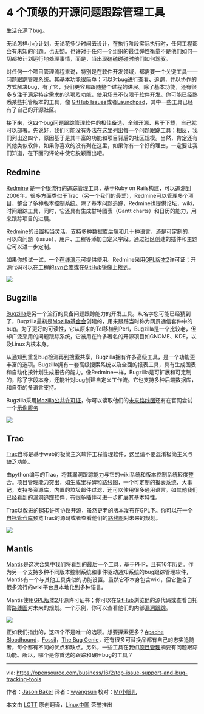 4 个顶级的开源问题跟踪管理工具
========================================

生活充满了bug。

无论怎样小心计划，无论花多少时间去设计，在执行阶段实际执行时，任何工程都会有未知的问题。也无妨。也许对于任何一个组织的最佳弹性衡量不是他们如何一切都按计划运行地处理事情，而是，当出现磕磕碰碰时他们如何驾驭。

对任何一个项目管理流程来说，特别是在软件开发领域，都需要一个关键工具——问题跟踪管理系统。其基本功能很简单：可以对bug进行查看、追踪，并以协作的方式解决bug，有了它，我们更容易跟随整个过程的进展。除了基本功能，还有很多专注于满足特定需求的选项及功能，使用场景不仅限于软件开发。你可能已经熟悉某些托管版本的工具，像 [GitHub Issues](https://guides.github.com/features/issues/)或者[Launchpad](https://launchpad.net/)，其中一些工具已经有了自己的开源社区。

接下来，这四个bug问题跟踪管理软件的极佳备选，全部开源、易于下载，自己就可以部署。先说好，我们可能没有办法在这里列出每一个问题跟踪工具；相反，我们列出这四个，原因基于是其丰富的功能和项目背后的社区规模。当然，肯定还有其他类似软件，如果你喜欢的没有列在这里，如果你有一个好的理由，一定要让我们知道，在下面的评论中使它脱颖而出吧。

## Redmine

[Redmine](http://www.redmine.org/) 是一个很流行的追踪管理工具，基于Ruby on Rails构建，可以追溯到2006年。很多方面类似于Trac（另一个我们的最爱），Redmine可以管理多个项目，整合了多种版本控制系统。除了基本问题追踪，Redmine也提供论坛，wiki，时间跟踪工具，同时，它还具有生成甘特图表（Gantt charts）和日历的能力，用来跟踪项目的进展。

Redmine的设置相当灵活，支持多种数据库后端和几十种语言，还是可定制的，可以向问题（issue）、用户、工程等添加自定义字段。通过社区创建的插件和主题它可以进一步定制。

如果你想试一试，一个[在线演示](http://demo.redmine.org/)可提供使用。Redmine采用[GPL版本2](http://www.gnu.org/licenses/old-licenses/gpl-2.0.en.html)许可证；开源代码可以在工程的[svn仓库](https://svn.redmine.org/redmine)或在[GitHub](https://github.com/redmine/redmine)镜像上找到。

![](https://opensource.com/sites/default/files/images/business-uploads/issues-redmine.png)

## Bugzilla

[Bugzilla](https://www.bugzilla.org/)是另一个流行的具备问题跟踪能力的开发工具。从名字您可能已经猜到了，Bugzilla最初是[Mozilla基金会](https://www.mozilla.org/en-US/)创建的，用来跟踪当时称为网景通信套件中的bug。为了更好的可读性，它从原来的Tcl移植到Perl，Bugzilla是一个比较老，但却广泛采用的问题跟踪系统，它被用在许多著名的开源项目如GNOME、KDE，以及Linux内核本身。

从通知到重复bug检测再到搜索共享，Bugzilla拥有许多高级工具，是一个功能更丰富的选项。Bugzilla拥有一套高级搜索系统以及全面的报表工具，具有生成图表和自动化按计划生成报告的能力。像Redmine一样，Bugzilla是可扩展和可定制的，除了字段本身，还能针对bug创建自定义工作流。它也支持多种后端数据库，和自带的多语言支持。

Bugzilla采用[Mozilla公共许可证](https://en.wikipedia.org/wiki/Mozilla_Public_License)，你可以读取他们的[未来路线图](https://www.bugzilla.org/status/roadmap.html)还有在官网尝试一个[示例服务](https://landfill.bugzilla.org/)

![](https://opensource.com/sites/default/files/images/business-uploads/issues-bugzilla.png)

## Trac

[Trac](http://trac.edgewall.org/browser)自称是基于web的极简主义软件工程管理软件，这里请不要混淆极简主义与缺乏功能。

由python编写的Trac，将其漏洞跟踪能力与它的wiki系统和版本控制系统轻度整合。项目管理能力突出，如生成里程碑和路线图，一个可定制的报表系统，大事记，支持多资源库，内置的垃圾邮件过滤，还可以使用很多通用语言。如其他我们已经看到的漏洞追踪软件，有很多插件可进一步扩展其基本特性。

Trac以[改进的BSD许可协议](http://trac.edgewall.org/wiki/TracLicense)开源，虽然更老的版本发布在GPL下。你可以在一个[自托管仓库](http://trac.edgewall.org/browser)预览Trac的源码或者查看他们的[路线图](http://trac.edgewall.org/wiki/TracRoadmap)对未来的规划。

![](https://opensource.com/sites/default/files/images/business-uploads/issues-trac.png)

## Mantis

[Mantis](https://www.mantisbt.org/)是这次合集中我们将看到的最后一个工具，基于PHP，且有16年历史。作为另一个支持多种不同版本控制系统和事件驱动通知系统的bug跟踪管理软件，Mantis有一个与其他工具类似的功能设置。虽然它不本身包含wiki，但它整合了很多流行的wiki平台且本地化到多种语言。

Mantis使用[GPL版本2](http://www.gnu.org/licenses/old-licenses/gpl-2.0.en.html)开源许可证书；你可以在[GitHub](https://github.com/mantisbt/mantisbt)浏览他的源代码或查看自托管[路线图](https://www.mantisbt.org/bugs/roadmap_page.php?project=mantisbt&version=1.3.x)对未来的规划。一个示例，你可以查看他们的内部[漏洞跟踪](https://www.mantisbt.org/bugs/my_view_page.php)。

![](https://opensource.com/sites/default/files/images/business-uploads/issues-mantis.png)

正如我们指出的，这四个不是唯一的选项。想要探索更多？[Apache Bloodhound](https://issues.apache.org/bloodhound/)，[Fossil](http://fossil-scm.org/index.html/doc/trunk/www/index.wiki)，[The Bug Genie](http://www.thebuggenie.com/)，还有很多可替换品都有自己的忠实追随者，每个都有不同的优点和缺点。另外，一些工具在我们[项目管理](https://opensource.com/business/15/1/top-project-management-tools-2015)摘要有问题跟踪功能。所以，哪个是你首选的跟踪和碾压bug的工具？


------------------------------------------------------------------------------

via: https://opensource.com/business/16/2/top-issue-support-and-bug-tracking-tools

作者：[Jason Baker][a]
译者：[wyangsun](https://github.com/wyangsun)
校对：[Mr小眼儿](https://github.com/tinyeyeser)

本文由 [LCTT](https://github.com/LCTT/TranslateProject) 原创翻译，[Linux中国](https://linux.cn/) 荣誉推出

[a]:https://opensource.com/users/jason-baker
